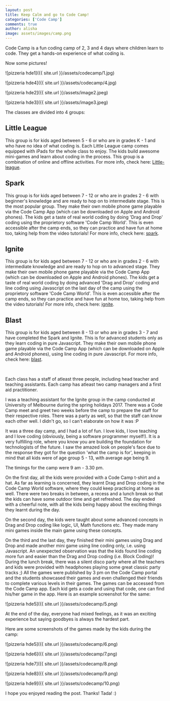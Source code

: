 ```yaml
---
layout: post
title: Keep Calm and go to Code Camp!
categories: ['Code Camp']
comments: true
author: alisha
image: assets/images/camp.png
---
```


Code Camp is a fun coding camp of 2, 3 and 4 days where children learn to code. They get a hands-on experience of what coding is.

Now some pictures!

![pizzeria hde1]({{ site.url }}/assets/codecamp/1.jpg)

![pizzeria hde4]({{ site.url }}/assets/codecamp/4.jpg)

![pizzeria hde2]({{ site.url }}/assets/image2.jpeg)

![pizzeria hde3]({{ site.url }}/assets/image3.jpeg)

The classes are divided into 4 groups:

## Little League

This group is for kids aged between 5 - 6 or who are in grades K - 1 and who have no idea of what coding is.  Each Little League camp comes equipped with iPads for the whole class to enjoy. The kids build awesome mini-games and learn about coding in the process. This group is a combination of online and offline activities. For more info, check here: [Little-league](https://codecamp.com.au/camp-league/).

## Spark

This group is for kids aged between 7 - 12 or who are in grades 2 - 6 with beginner's knowledge and are ready to hop on to intermediate stage. This is the most popular group. They make their own mobile phone game playable via the Code Camp App (which can be downloaded on Apple and Android phones). The kids get a taste of real world coding by doing 'Drag and Drop' coding using the proprietory software 'Code Camp World'. This is even accessible after the camp ends, so they can practice and have fun at home too, taking help from the video tutorials! For more info, check here: [spark](https://codecamp.com.au/camp-spark/).

## Ignite

This group is for kids aged between 7 - 12 or who are in grades 2 - 6 with intermediate knowledge and are ready to hop on to advanced stage. They make their own mobile phone game playable via the Code Camp App (which can be downloaded on Apple and Android phones). The kids get a taste of real world coding by doing advanced 'Drag and Drop' coding and line coding using Javascript on the last day of the camp using the proprietory software 'Code Camp World'. This is even accessible after the camp ends, so they can practice and have fun at home too, taking help from the video tutorials! For more info, check here: [ignite](https://codecamp.com.au/camp-ignite/).

## Blast

This group is for kids aged between 8 - 13 or who are in grades 3 - 7 and have completed the Spark and Ignite. This is for advanced students only as they learn coding in pure Javascript. They make their own mobile phone game playable via the Code Camp App (which can be downloaded on Apple and Android phones), using line coding in pure Javascript. For more info, check here: [blast](https://codecamp.com.au/camp-blast/).

</br>

Each class has a staff of atleast three people, including head teacher and teaching assistants. Each camp has atleast two camp managers and a first aid practitioner.

I was a teaching assistant for the Ignite group in the camp conducted at University of Melbourne during the spring holidays 2017. There was a Code Camp meet and greet two weeks before the camp to prepare the staff for their respective roles. There was a party as well, so that the staff can know each other well. I didn't go, so I can't elaborate on how it was :P

It was a three day camp, and I had a lot of fun. I love kids, I love teaching and I love coding (obviously, being a software programmer myself!). It is a very fulfilling role, where you know you are building the foundation for technologists of the future. I saw the amazed look on people's face due to the response they got for the question 'what the camp is for', keeping in mind that all kids were of age group 5 - 13, with average age being 9.

The timings for the camp were 9 am - 3.30 pm.

On the first day, all the kids were provided with a Code Camp t-shirt and a hat. As far as learning is concerned, they learnt Drag and Drop coding in the Code Camp World software, where they could keep practicing at home as well. There were two breaks in between, a recess and a lunch break so that the kids can have some outdoor time and get refreshed. The day ended with a cheerful note, with all the kids being happy about the exciting things they learnt during the day.

On the second day, the kids were taught about some advanced concepts in Drag and Drop coding like logic, UI, Math functions etc. They made many mini games inside the main game using these concepts.

On the third and the last day, they finished their mini games using Drag and Drop and made another mini game using line coding only, i.e. using Javascript. An unexpected observation was that the kids found line coding more fun and easier than the Drag and Drop coding (i.e. Block Coding)! During the lunch break, there was a silent disco party where all the teachers and kids were provided with headphones playing some great classic party tracks ;) All the games were published by 3 pm on the Code Camp portal and the students showcased their games and even challenged their friends to complete various levels in their games. The games can be accessed from the Code Camp app. Each kid gets a code and using that code, one can find his/her game in the app. Here is an example screenshot for the same:

![pizzeria hde5]({{ site.url }}/assets/codecamp/5.png)

At the end of the day, everyone had mixed feelings, as it was an exciting experience but saying goodbyes is always the hardest part.

Here are some screenshots of the games made by the kids during the camp:

![pizzeria hde5]({{ site.url }}/assets/codecamp/6.png)

![pizzeria hde6]({{ site.url }}/assets/codecamp/7.png)

![pizzeria hde7]({{ site.url }}/assets/codecamp/8.png)

![pizzeria hde8]({{ site.url }}/assets/codecamp/9.png)

![pizzeria hde9]({{ site.url }}/assets/codecamp/10.png)


I hope you enjoyed reading the post. Thanks! Tada! :)

